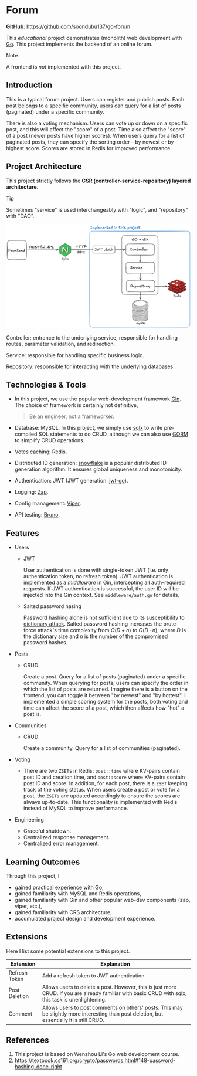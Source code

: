<Badge type="tip" text="go" />
<Badge type="tip" text="gin" />
<Badge type="tip" text="mysql" />
<Badge type="tip" text="redis" />
<Badge type="tip" text="web-development" />
<Badge type="tip" text="backend" />
<Badge type="tip" text="monolith" />
<Badge type="info" text="educational-project" />

# Forum

**GitHub**: https://github.com/soondubu137/go-forum

This *educational* project demonstrates (monolith) web development with [Go](https://go.dev). This project implements the backend of an online forum.

> [!NOTE]
>
> A frontend is *not* implemented with this project.

## Introduction

This is a typical forum project. Users can register and publish posts. Each post belongs to a specific community, users can query for a list of posts (paginated) under a specific community.

There is also a voting mechanism. Users can vote up or down on a specific post, and this will affect the "score" of a post. Time also affect the "score" of a post (newer posts have higher scores). When users query for a list of paginated posts, they can specify the sorting order - by newest or by highest score. Scores are stored in Redis for improved performance.

## Project Architecture

This project strictly follows the **CSR (controller-service-repository) layered architecture**.

> [!TIP]
>
> Sometimes "service" is used interchangeably with "logic", and "repository" with "DAO".

![go-forum structure](./images/forum-structure.png)

Controller: entrance to the underlying service, responsible for handling routes, parameter validation, and redirection.

Service: responsible for handling specific business logic.

Repository: responsible for interacting with the underlying databases.

## Technologies & Tools

- In this project, we use the popular web-development framework [Gin](https://github.com/gin-gonic/gin). The choice of framework is certainly not definitive,

  > Be an engineer, not a frameworker.

- Database: MySQL. In this project, we simply use [sqlx](https://github.com/jmoiron/sqlx) to write pre-compiled SQL statements to do CRUD, although we can also use [GORM](https://github.com/go-gorm/gorm) to simplify CRUD operations.

- Votes caching: Redis.

- Distributed ID generation: [snowflake](https://en.wikipedia.org/wiki/Snowflake_ID) is a popular distributed ID generation algorithm. It ensures global uniqueness and monotonicity.

- Authentication: JWT (JWT generation: [jwt-go](github.com/dgrijalva/jwt-go)).

- Logging: [Zap](https://github.com/uber-go/zap).

- Config management: [Viper](github.com/spf13/viper).

- API testing: [Bruno](https://github.com/usebruno/bruno).

## Features

- Users

  - JWT

    User authentication is done with single-token JWT (i.e. only authentication token, no refresh token). JWT authentication is implemented as a *middleware* in Gin, intercepting all auth-required requests. If JWT authentication is successful, the user ID will be injected into the Gin context. See `middleware/auth.go` for details.

  - Salted password hasing

    Password hashing alone is not sufficient due to its susceptibility to [dictionary attack](https://en.wikipedia.org/wiki/Dictionary_attack). Salted password hashing increases the brute-force attack's time complexity from $O(D+n)$ to $O(D\cdot n)$, where $D$ is the dictionary size and $n$ is the number of the compromised password hashes.

- Posts

  - CRUD

    Create a post. Query for a list of posts (paginated) under a specific community. When querying for posts, users can specify the order in which the list of posts are returned. Imagine there is a button on the frontend, you can toggle it between "by newest" and "by hottest". I implemented a simple scoring system for the posts, both voting and time can affect the score of a post, which then affects how "hot" a post is.

- Communities

  - CRUD

    Create a community. Query for a list of communities (paginated).

- Voting

  - There are two `ZSET`s in Redis: `post::time` where KV-pairs contain post ID and creation time, and `post::score` where KV-pairs contain post ID and score. In addition, for each post, there is a `ZSET` keeping track of the voting status. When users create a post or vote for a post, the `ZSET`s are updated accordingly to ensure the scores are always up-to-date. This functionality is implemented with Redis instead of MySQL to improve performance.

- Engineering

  - Graceful shutdown.
  - Centralized response management.
  - Centralized error management.


## Learning Outcomes

Through this project, I

- gained practical experience with Go,
- gained familiarity with MySQL and Redis operations,
- gained familiarity with Gin and other popular web-dev components (zap, viper, etc.),
- gained familiarity with CRS architecture,
- accumulated project design and development experience.

## Extensions

Here I list some potential extensions to this project.

| Extension     | Explanation                                                  |
| ------------- | ------------------------------------------------------------ |
| Refresh Token | Add a refresh token to JWT authentication.                   |
| Post Deletion | Allows users to delete a post. However, this is just more CRUD. If you are already familiar with basic CRUD with sqlx, this task is unenlightening. |
| Comment       | Allows users to post comments on others' posts. This may be slightly more interesting than post deletion, but essentially it is still CRUD. |

## References

1. This project is based on Wenzhou Li's Go web development course.
2. https://textbook.cs161.org/crypto/passwords.html#148-password-hashing-done-right
